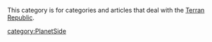 This category is for categories and articles that deal with the [Terran
Republic](Terran_Republic.md).

[category:PlanetSide](category:PlanetSide.md)
